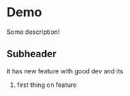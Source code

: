 # Demo

Some description!

## Subheader

it has new feature with good dev and its

1. first thing on feature

